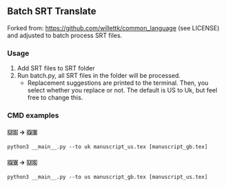 ## Batch SRT Translate

Forked from: https://github.com/willettk/common_language (see LICENSE) and adjusted to batch process SRT files.

### Usage
1. Add SRT files to SRT folder
2. Run batch.py, all SRT files in the folder will be processed.
   - Replacement suggestions are printed to the terminal. Then, you select whether you replace or not. The default is US to Uk, but feel free to change this.

### CMD examples

#### 🇺🇸 -> 🇬🇧 
```
python3 __main__.py --to uk manuscript_us.tex [manuscript_gb.tex]
```

#### 🇬🇧  ->  🇺🇸
```
python3 __main__.py --to us manuscript_gb.tex [manuscript_us.tex]
```

